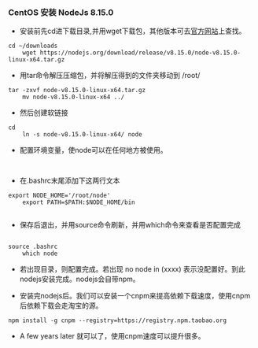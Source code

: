 ### CentOS 安装 NodeJs 8.15.0

* 安装前先cd进下载目录,并用wget下载包，其他版本可去[官方网站](https://nodejs.org/en/download/releases/)上查找。
```text
cd ~/downloads
	wget https://nodejs.org/download/release/v8.15.0/node-v8.15.0-linux-x64.tar.gz

```
	
* 用tar命令解压压缩包，并将解压得到的文件夹移动到 /root/
```text
tar -zxvf node-v8.15.0-linux-x64.tar.gz 
	mv node-v8.15.0-linux-x64 ../

```
* 然后创建软链接
```text
cd 
	ln -s node-v8.15.0-linux-x64/ node
```	
	

* 配置环境变量，使node可以在任何地方被使用。
```text	vim .bashrc
       	

```


* 在.bashrc末尾添加下这两行文本
```text
export NODE_HOME='/root/node'
	export PATH=$PATH:$NODE_HOME/bin


```
	
* 保存后退出，并用source命令刷新，并用which命令来查看是否配置完成
```text

source .bashrc
	which node
```	
	

* 若出现目录，则配置完成。若出现 no node in (xxxx) 表示没配置好。到此nodejs安装完成。nodejs会自带npm。

* 安装完nodejs后。我们可以安装一个cnpm来提高依赖下载速度，使用cnpm后依赖下载会走淘宝的源。
```text
npm install -g cnpm --registry=https://registry.npm.taobao.org

```

* A few years later 就可以了，使用cnpm速度可以提升很多。